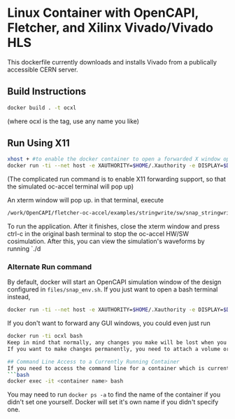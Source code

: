 # Linux Container with OpenCAPI, Fletcher, and Xilinx Vivado/Vivado HLS
This dockerfile currently downloads and installs Vivado from a publically accessible CERN server.

## Build Instructions
```bash
docker build . -t ocxl
```
(where ocxl is the tag, use any name you like)

## Run Using X11
```bash
xhost + #to enable the docker container to open a forwarded X window op your host
docker run -ti --net host -e XAUTHORITY=$HOME/.Xauthority -e DISPLAY=$DISPLAY -v $HOME/.Xauthority:$HOME/.Xauthority -v /tmp/.X11-unix/:/tmp/.X11-unix -h $HOSTNAME ocxl
```
(The complicated run command is to enable X11 forwarding support, so that the simulated oc-accel terminal will pop up)

An xterm window will pop up. in that terminal, execute
```bash
/work/OpenCAPI/fletcher-oc-accel/examples/stringwrite/sw/snap_stringwrite
```
To run the application. After it finishes, close the xterm window and press ctrl-c in the original bash terminal to stop the oc-accel HW/SW cosimulation.
After this, you can view the simulation's waveforms by running `./d

### Alternate Run command
By default, docker will start an OpenCAPI simulation window of the design configured in `files/snap_env.sh`.
If you just want to open a bash terminal instead, 
```bash
docker run -ti --net host -e XAUTHORITY=$HOME/.Xauthority -e DISPLAY=$DISPLAY -v $HOME/.Xauthority:$HOME/.Xauthority -v /tmp/.X11-unix/:/tmp/.X11-unix -h $HOSTNAME ocxl bash
```
If you don't want to forward any GUI windows, you could even just run 
```bash
docker run -ti ocxl bash
Keep in mind that normally, any changes you make will be lost when you close the bash session.
If you want to make changes permanently, you need to attach a volume or mount a directory on your host and perform your work there.

## Command Line Access to a Currently Running Container
If you need to access the command line for a container which is currently running you can use the following command to open up a bash prompt:
```bash
docker exec -it <container name> bash
```

You may need to run ```docker ps -a``` to find the name of the container if you didn't set one yourself. Docker will set it's own name if you didn't specify one.
